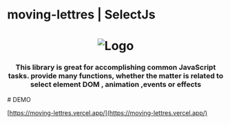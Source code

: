 # moving-lettres | SelectJs
<h1 align="center">
   <img alt="Logo" src="https://drive.google.com/uc?id=1negE4jbqyO4M8lE1oGDxTnlnT7KODq7-"/>
</h1>
<h3 align="center">
	This library is great for accomplishing common JavaScript tasks. provide many functions, whether the matter is related to  select element DOM , animation ,events or effects 
</h3>
# DEMO

[https://moving-lettres.vercel.app/](https://moving-lettres.vercel.app/)

